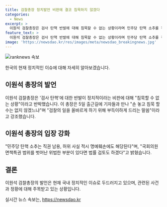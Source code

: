 ```yaml
---
title: 검찰총장 정치발언 비판에 결코 침묵하지 않겠다
categories:
  - News
excerpt: >
  이원석 검찰총장은 검사 탄핵 반발에 대해 침묵할 수 없는 상황이라며 민주당 탄핵 소추를 직권 남용, 허위 사실 적시 명예훼손으로 비판하고, 국회의원 면책특권을 벗어난 위법한 부분에 대해 법률 검토도 고려한다고 밝혔습니다.
feature_text: >
  이원석 검찰총장은 검사 탄핵 반발에 대해 침묵할 수 없는 상황이라며 민주당 탄핵 소추를 직권 남용, 허위 사실 적시 명예훼손으로 비판하고, 국회의원 면책특권을 벗어난 위법한 부분에 대해 법률 검토도 고려한다고 밝혔습니다.
image: 'https://newsdao.kr/res/images/meta/newsdao_breakingnews.jpg'
---
```


<p><img src="https://newsdao.kr/res/images/meta/newsdao_breakingnews.jpg" alt="ranknews 속보" /></p>

<p>한국의 현재 정치적인 이슈에 대해 자세히 알아보겠습니다.</p>

<h2 data-ke-size="size26">이원석 총장의 발언</h2>

<p>이원석 검찰총장은 '검사 탄핵'에 대한 반발이 정치적이라는 비판에 대해 "침묵할 수 없는 상황"이라고 반박했습니다. 이 총장은 5일 출근길에 기자들과 만나 "손 놓고 침묵 할 수는 없지 않겠느냐"며 "검찰의 일을 올바르게 하기 위해 부득이하게 드리는 말씀"이라고 강조했습니다.</p>

<p data-ke-size="size16"></p>

<h2 data-ke-size="size26">이원석 총장의 입장 강화</h2>

<p>"민주당 탄핵 소추는 직권 남용, 허위 사실 적시 명예훼손에도 해당된다"며, "국회의원 면책특권 범위를 벗어난 위법한 부분이 있다면 법률 검토도 하겠다"고 밝혔습니다.</p>

<p data-ke-size="size16"></p>

<h2 data-ke-size="size26">결론</h2>

<p>이원석 검찰총장의 발언은 현재 국내 정치적인 이슈로 두드러지고 있으며, 관련된 사건과 정황에 대해 주목받고 있는 상황입니다.</p>
실시간 뉴스 속보는, <a href="https://newsdao.kr" rel="dofollow">https://newsdao.kr</a>


